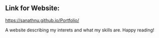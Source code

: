Link for Website:
----------------------
https://sanathnu.github.io/Portfolio/

A website describing my interets and what my skills are. Happy reading!
